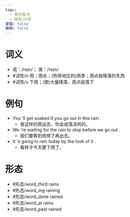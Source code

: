 ```yaml
---
tags:
  - 首字母/R
  - 级别/小学
掌握: false
模糊: false
---
```

# 词义
- 英：/reɪn/； 美：/reɪn/
- #词性/n  雨；雨水；(热带地区的)雨季；雨点般降落的东西
- #词性/v  下雨；(使)大量降落，雨点般落下
# 例句
- You 'll get soaked if you go out in this rain .
	- 冒这样的雨出去，你会成落汤鸡的。
- We 're waiting for the rain to stop before we go out .
	- 我们要等到雨停了再出去。
- It 's going to rain today by the look of it .
	- 看样子今天要下雨了。
# 形态
- #形态/word_third rains
- #形态/word_ing raining
- #形态/word_done rained
- #形态/word_pl rains
- #形态/word_past rained
